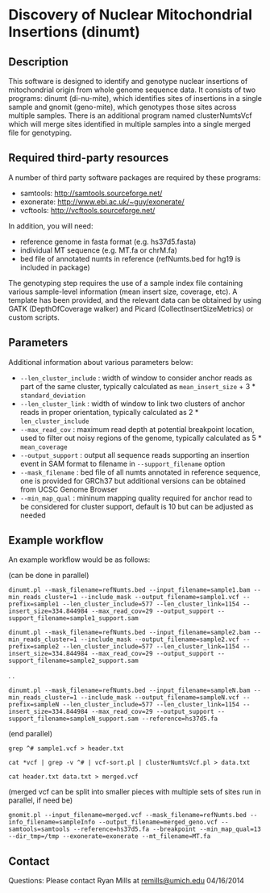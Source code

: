 Discovery of Nuclear Mitochondrial Insertions (dinumt)
======================================================

Description
-----------

This software is designed to identify and genotype nuclear insertions of mitochondrial origin from whole genome sequence data. It consists of two programs: dinumt (di-nu-mite), which identifies sites of insertions in a single sample and gnomit (geno-mite), which genotypes those sites across multiple samples. There is an additional program named clusterNumtsVcf which will merge sites identified in multiple samples into a single merged file for genotyping.

Required third-party resources 
------------------------------

A number of third party software packages are required by these programs:

* samtools:  http://samtools.sourceforge.net/
* exonerate:  http://www.ebi.ac.uk/~guy/exonerate/
* vcftools:  http://vcftools.sourceforge.net/

In addition, you will need:

* reference genome in fasta format (e.g. hs37d5.fasta)
* individual MT sequence (e.g. MT.fa or chrM.fa)
* bed file of annotated numts in reference (refNumts.bed for hg19 is included in package)

The genotyping step requires the use of a sample index file containing various sample-level information (mean insert size, coverage, etc). A template has been provided, and the relevant data can be obtained by using GATK (DepthOfCoverage walker) and Picard (CollectInsertSizeMetrics) or custom scripts.

Parameters
----------

Additional information about various parameters below:

* `--len_cluster_include` : width of window to consider anchor reads as part of the same cluster, typically calculated as `mean_insert_size` + 3 * `standard_deviation`
* `--len_cluster_link`    : width of window to link two clusters of anchor reads in proper orientation, typically calculated as 2 * `len_cluster_include`
* `--max_read_cov`        : maximum read depth at potential breakpoint location, used to filter out noisy regions of the genome, typically calculated as 5 * `mean_coverage`
* `--output_support`      : output all sequence reads supporting an insertion event in SAM format to filename in `--support_filename` option
* `--mask_filename`       : bed file of all numts annotated in reference sequence, one is provided for GRCh37 but additional versions can be obtained from UCSC Genome Browser
* `--min_map_qual`        : mininum mapping quality required for anchor read to be considered for cluster support, default is 10 but can be adjusted as needed

Example workflow
----------------
An example workflow would be as follows:

(can be done in parallel)

`dinumt.pl --mask_filename=refNumts.bed --input_filename=sample1.bam --min_reads_cluster=1 --include_mask --output_filename=sample1.vcf --prefix=sample1 --len_cluster_include=577 --len_cluster_link=1154 --insert_size=334.844984 --max_read_cov=29 --output_support --support_filename=sample1_support.sam`

`dinumt.pl --mask_filename=refNumts.bed --input_filename=sample2.bam --min_reads_cluster=1 --include_mask --output_filename=sample2.vcf --prefix=sample2 --len_cluster_include=577 --len_cluster_link=1154 --insert_size=334.844984 --max_read_cov=29 --output_support --support_filename=sample2_support.sam`

.
.

`dinumt.pl --mask_filename=refNumts.bed --input_filename=sampleN.bam --min_reads_cluster=1 --include_mask --output_filename=sampleN.vcf --prefix=sampleN --len_cluster_include=577 --len_cluster_link=1154 --insert_size=334.844984 --max_read_cov=29 --output_support --support_filename=sampleN_support.sam --reference=hs37d5.fa`

(end parallel)

`grep ^# sample1.vcf > header.txt`

`cat *vcf | grep -v ^# | vcf-sort.pl | clusterNumtsVcf.pl > data.txt`

`cat header.txt data.txt > merged.vcf`

(merged vcf can be split into smaller pieces with multiple sets of sites run in parallel, if need be)

`gnomit.pl --input_filename=merged.vcf --mask_filename=refNumts.bed --info_filename=sampleInfo --output_filename=merged_geno.vcf --samtools=samtools --reference=hs37d5.fa --breakpoint --min_map_qual=13 --dir_tmp=/tmp --exonerate=exonerate --mt_filename=MT.fa`

Contact
-------
Questions: Please contact Ryan Mills at remills@umich.edu
04/16/2014
